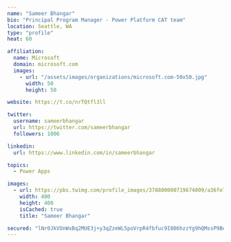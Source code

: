 ```yaml
---
name: "Sameer Bhangar"
bio: "Principal Program Manager - Power Platform CAT team"
location: Seattle, WA
type: "profile"
heat: 60

affiliation:
  name: Microsoft
  domain: microsoft.com
  images:
    - url: "/assets/images/organizations/microsoft.com-50x50.jpg"
      width: 50
      height: 50

website: https://t.co/nrTQtfl3ll

twitter:
  username: sameerbhangar
  url: https://twitter.com/sameerbhangar
  followers: 1006

linkedin:
  url: https://www.linkedin.com/in/sameerbhangar

topics:
  - Power Apps

images:
  - url: https://pbs.twimg.com/profile_images/378800000719674009/a36fe7ddfab1778b76e5793772e43798_400x400.jpeg
    width: 400
    height: 400
    isCached: true
    title: "Sameer Bhangar"

secured: "lNr0JkVOnWxBq2MUE3j+y3qZzeWL5poVrpR4fbfuc9I806hzzYg9hQMssP9Bd935e5zLF3P5yHHXgCwDfreUktxt2wH5hRjtzIYci+d3ldxMAraXX+YEwjykibQ3ccApPUyphIVqMfjYoH5LZn7T++eT/aemva1EEDKCKKuOYarPk4vciWRApPKHaDiPvI6g9+4fYbab+xS8PFBoZ4oyvr8mKUEQJLWnmjXUjpEaTcJCsJeDMdu8ayidA7smStam1gIzL7ZeXsX/Gq0V+VcbSUBi5pxC8m+lRRkUJTdMnR2pi9zJjswwKZ8Fqej3QZTPUHWL9Sk13gmHH63oIHrknItUIVzmktLd6h+LAPp7jS1Zh5cEeg6vQxCpHDCunXj1FFZVwFdxP5E3r1EKhMiyOdO9T654CZCgsRwo56E92K0=;Sr0OKjxWdTEpMgpT2QxU0g=="
---
```


